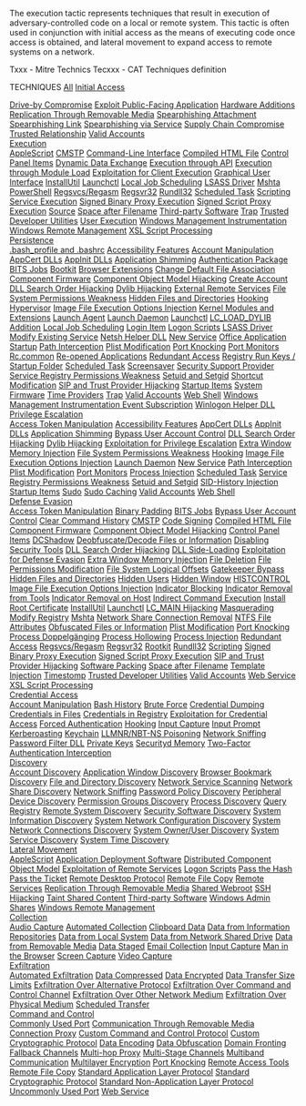 The execution tactic represents techniques that result in execution of adversary-controlled code on a local or remote system. This tactic is often used in conjunction with initial access as the means of executing code once access is obtained, and lateral movement to expand access to remote systems on a network.

Txxx - Mitre Technics
Tecxxx - CAT Techniques definition

<span class="heading" id="v-home-tab" aria-selected="false">TECHNIQUES</span>
        <!-- <a class="nav-link side active show" id="v-overview-tab" data-toggle="tab" href="#v-overview" role="tab" aria-controls="v-overview" aria-selected="false">Overview</a> -->
        <a class="nav-link side expand-title " id="v-{}-tab"  href="/techniques/enterprise" role="tab" aria-expanded="false" aria-controls="{}">All</a> <a class="nav-link side expand-title" id="v-initial access-tab" data-toggle="collapse" href="#initial access" role="tab" aria-expanded="false" aria-controls="initial access"><span id="initial_access-tooltip" title="Initial Access">Initial Access</span ><span class="glyphicon glyphicon-plus float-right expand-icon" aria-hidden="true"></span></a>
 <div class="collapse" id="initial access" aria-labelledby="v-initial access-tab">
 <div class="nav flex-column nav pl-3" id="v-tab" role="tablist" aria-orientation="vertical">
 <a class="nav-link side" id="v-Drive-by Compromise-initial access-tab" href="/techniques/T1189" aria-controls="v-Drive-by Compromise-initial access" aria-selected="false">Drive-by Compromise</a>
 <a class="nav-link side" id="v-Exploit Public-Facing Application-initial access-tab" href="/techniques/T1190" aria-controls="v-Exploit Public-Facing Application-initial access" aria-selected="false">Exploit Public-Facing Application</a>
 <a class="nav-link side" id="v-Hardware Additions-initial access-tab" href="/techniques/T1200" aria-controls="v-Hardware Additions-initial access" aria-selected="false">Hardware Additions</a>
 <a class="nav-link side" id="v-Replication Through Removable Media-initial access-tab" href="/techniques/T1091" aria-controls="v-Replication Through Removable Media-initial access" aria-selected="false">Replication Through Removable Media</a>
 <a class="nav-link side" id="v-Spearphishing Attachment-initial access-tab" href="/techniques/T1193" aria-controls="v-Spearphishing Attachment-initial access" aria-selected="false">Spearphishing Attachment</a>
 <a class="nav-link side" id="v-Spearphishing Link-initial access-tab" href="/techniques/T1192" aria-controls="v-Spearphishing Link-initial access" aria-selected="false">Spearphishing Link</a>
 <a class="nav-link side" id="v-Spearphishing via Service-initial access-tab" href="/techniques/T1194" aria-controls="v-Spearphishing via Service-initial access" aria-selected="false">Spearphishing via Service</a>
 <a class="nav-link side" id="v-Supply Chain Compromise-initial access-tab" href="/techniques/T1195" aria-controls="v-Supply Chain Compromise-initial access" aria-selected="false">Supply Chain Compromise</a>
 <a class="nav-link side" id="v-Trusted Relationship-initial access-tab" href="/techniques/T1199" aria-controls="v-Trusted Relationship-initial access" aria-selected="false">Trusted Relationship</a>
 <a class="nav-link side" id="v-Valid Accounts-initial access-tab" href="/techniques/T1078" aria-controls="v-Valid Accounts-initial access" aria-selected="false">Valid Accounts</a>
</div>
</div> <a class="nav-link side expand-title" id="v-execution-tab" data-toggle="collapse" href="#execution" role="tab" aria-expanded="false" aria-controls="execution"><span id="execution-tooltip" title="Execution">Execution</span><span class="glyphicon glyphicon-minus float-right expand-icon" aria-hidden="true"></span></a>
 <div class="collapse show" id="execution" aria-labelledby="v-execution-tab">
 <div class="nav flex-column nav pl-3" id="v-tab" role="tablist" aria-orientation="vertical">
 <a class="nav-link side active show" id="v-AppleScript-execution-tab" href="/techniques/T1155" aria-controls="v-AppleScript-execution" aria-selected="false">AppleScript</a>
 <a class="nav-link side" id="v-CMSTP-execution-tab" href="/techniques/T1191" aria-controls="v-CMSTP-execution" aria-selected="false">CMSTP</a>
 <a class="nav-link side" id="v-Command-Line Interface-execution-tab" href="/techniques/T1059" aria-controls="v-Command-Line Interface-execution" aria-selected="false">Command-Line Interface</a>
 <a class="nav-link side" id="v-Compiled HTML File-execution-tab" href="/techniques/T1223" aria-controls="v-Compiled HTML File-execution" aria-selected="false">Compiled HTML File</a>
 <a class="nav-link side" id="v-Control Panel Items-execution-tab" href="/techniques/T1196" aria-controls="v-Control Panel Items-execution" aria-selected="false">Control Panel Items</a>
 <a class="nav-link side" id="v-Dynamic Data Exchange-execution-tab" href="/techniques/T1173" aria-controls="v-Dynamic Data Exchange-execution" aria-selected="false">Dynamic Data Exchange</a>
 <a class="nav-link side" id="v-Execution through API-execution-tab" href="/techniques/T1106" aria-controls="v-Execution through API-execution" aria-selected="false">Execution through API</a>
 <a class="nav-link side" id="v-Execution through Module Load-execution-tab" href="/techniques/T1129" aria-controls="v-Execution through Module Load-execution" aria-selected="false">Execution through Module Load</a>
 <a class="nav-link side" id="v-Exploitation for Client Execution-execution-tab" href="/techniques/T1203" aria-controls="v-Exploitation for Client Execution-execution" aria-selected="false">Exploitation for Client Execution</a>
 <a class="nav-link side" id="v-Graphical User Interface-execution-tab" href="/techniques/T1061" aria-controls="v-Graphical User Interface-execution" aria-selected="false">Graphical User Interface</a>
 <a class="nav-link side" id="v-InstallUtil-execution-tab" href="/techniques/T1118" aria-controls="v-InstallUtil-execution" aria-selected="false">InstallUtil</a>
 <a class="nav-link side" id="v-Launchctl-execution-tab" href="/techniques/T1152" aria-controls="v-Launchctl-execution" aria-selected="false">Launchctl</a>
 <a class="nav-link side" id="v-Local Job Scheduling-execution-tab" href="/techniques/T1168" aria-controls="v-Local Job Scheduling-execution" aria-selected="false">Local Job Scheduling</a>
 <a class="nav-link side" id="v-LSASS Driver-execution-tab" href="/techniques/T1177" aria-controls="v-LSASS Driver-execution" aria-selected="false">LSASS Driver</a>
 <a class="nav-link side" id="v-Mshta-execution-tab" href="/techniques/T1170" aria-controls="v-Mshta-execution" aria-selected="false">Mshta</a>
 <a class="nav-link side" id="v-PowerShell-execution-tab" href="/techniques/T1086" aria-controls="v-PowerShell-execution" aria-selected="false">PowerShell</a>
 <a class="nav-link side" id="v-Regsvcs/Regasm-execution-tab" href="/techniques/T1121" aria-controls="v-Regsvcs/Regasm-execution" aria-selected="false">Regsvcs/Regasm</a>
 <a class="nav-link side" id="v-Regsvr32-execution-tab" href="/techniques/T1117" aria-controls="v-Regsvr32-execution" aria-selected="false">Regsvr32</a>
 <a class="nav-link side" id="v-Rundll32-execution-tab" href="/techniques/T1085" aria-controls="v-Rundll32-execution" aria-selected="false">Rundll32</a>
 <a class="nav-link side" id="v-Scheduled Task-execution-tab" href="/techniques/T1053" aria-controls="v-Scheduled Task-execution" aria-selected="false">Scheduled Task</a>
 <a class="nav-link side" id="v-Scripting-execution-tab" href="/techniques/T1064" aria-controls="v-Scripting-execution" aria-selected="false">Scripting</a>
 <a class="nav-link side" id="v-Service Execution-execution-tab" href="/techniques/T1035" aria-controls="v-Service Execution-execution" aria-selected="false">Service Execution</a>
 <a class="nav-link side" id="v-Signed Binary Proxy Execution-execution-tab" href="/techniques/T1218" aria-controls="v-Signed Binary Proxy Execution-execution" aria-selected="false">Signed Binary Proxy Execution</a>
 <a class="nav-link side" id="v-Signed Script Proxy Execution-execution-tab" href="/techniques/T1216" aria-controls="v-Signed Script Proxy Execution-execution" aria-selected="false">Signed Script Proxy Execution</a>
 <a class="nav-link side" id="v-Source-execution-tab" href="/techniques/T1153" aria-controls="v-Source-execution" aria-selected="false">Source</a>
 <a class="nav-link side" id="v-Space after Filename-execution-tab" href="/techniques/T1151" aria-controls="v-Space after Filename-execution" aria-selected="false">Space after Filename</a>
 <a class="nav-link side" id="v-Third-party Software-execution-tab" href="/techniques/T1072" aria-controls="v-Third-party Software-execution" aria-selected="false">Third-party Software</a>
 <a class="nav-link side" id="v-Trap-execution-tab" href="/techniques/T1154" aria-controls="v-Trap-execution" aria-selected="false">Trap</a>
 <a class="nav-link side" id="v-Trusted Developer Utilities-execution-tab" href="/techniques/T1127" aria-controls="v-Trusted Developer Utilities-execution" aria-selected="false">Trusted Developer Utilities</a>
 <a class="nav-link side" id="v-User Execution-execution-tab" href="/techniques/T1204" aria-controls="v-User Execution-execution" aria-selected="false">User Execution</a>
 <a class="nav-link side" id="v-Windows Management Instrumentation-execution-tab" href="/techniques/T1047" aria-controls="v-Windows Management Instrumentation-execution" aria-selected="false">Windows Management Instrumentation</a>
 <a class="nav-link side" id="v-Windows Remote Management-execution-tab" href="/techniques/T1028" aria-controls="v-Windows Remote Management-execution" aria-selected="false">Windows Remote Management</a>
 <a class="nav-link side" id="v-XSL Script Processing-execution-tab" href="/techniques/T1220" aria-controls="v-XSL Script Processing-execution" aria-selected="false">XSL Script Processing</a>
</div>
</div> <a class="nav-link side expand-title" id="v-persistence-tab" data-toggle="collapse" href="#persistence" role="tab" aria-expanded="false" aria-controls="persistence"><span id="persistence-tooltip" title="Persistence">Persistence</span ><span class="glyphicon glyphicon-plus float-right expand-icon" aria-hidden="true"></span></a>
 <div class="collapse" id="persistence" aria-labelledby="v-persistence-tab">
 <div class="nav flex-column nav pl-3" id="v-tab" role="tablist" aria-orientation="vertical">
 <a class="nav-link side" id="v-.bash_profile and .bashrc-persistence-tab" href="/techniques/T1156" aria-controls="v-.bash_profile and .bashrc-persistence" aria-selected="false">.bash_profile and .bashrc</a>
 <a class="nav-link side" id="v-Accessibility Features-persistence-tab" href="/techniques/T1015" aria-controls="v-Accessibility Features-persistence" aria-selected="false">Accessibility Features</a>
 <a class="nav-link side" id="v-Account Manipulation-persistence-tab" href="/techniques/T1098" aria-controls="v-Account Manipulation-persistence" aria-selected="false">Account Manipulation</a>
 <a class="nav-link side" id="v-AppCert DLLs-persistence-tab" href="/techniques/T1182" aria-controls="v-AppCert DLLs-persistence" aria-selected="false">AppCert DLLs</a>
 <a class="nav-link side" id="v-AppInit DLLs-persistence-tab" href="/techniques/T1103" aria-controls="v-AppInit DLLs-persistence" aria-selected="false">AppInit DLLs</a>
 <a class="nav-link side" id="v-Application Shimming-persistence-tab" href="/techniques/T1138" aria-controls="v-Application Shimming-persistence" aria-selected="false">Application Shimming</a>
 <a class="nav-link side" id="v-Authentication Package-persistence-tab" href="/techniques/T1131" aria-controls="v-Authentication Package-persistence" aria-selected="false">Authentication Package</a>
 <a class="nav-link side" id="v-BITS Jobs-persistence-tab" href="/techniques/T1197" aria-controls="v-BITS Jobs-persistence" aria-selected="false">BITS Jobs</a>
 <a class="nav-link side" id="v-Bootkit-persistence-tab" href="/techniques/T1067" aria-controls="v-Bootkit-persistence" aria-selected="false">Bootkit</a>
 <a class="nav-link side" id="v-Browser Extensions-persistence-tab" href="/techniques/T1176" aria-controls="v-Browser Extensions-persistence" aria-selected="false">Browser Extensions</a>
 <a class="nav-link side" id="v-Change Default File Association-persistence-tab" href="/techniques/T1042" aria-controls="v-Change Default File Association-persistence" aria-selected="false">Change Default File Association</a>
 <a class="nav-link side" id="v-Component Firmware-persistence-tab" href="/techniques/T1109" aria-controls="v-Component Firmware-persistence" aria-selected="false">Component Firmware</a>
 <a class="nav-link side" id="v-Component Object Model Hijacking-persistence-tab" href="/techniques/T1122" aria-controls="v-Component Object Model Hijacking-persistence" aria-selected="false">Component Object Model Hijacking</a>
 <a class="nav-link side" id="v-Create Account-persistence-tab" href="/techniques/T1136" aria-controls="v-Create Account-persistence" aria-selected="false">Create Account</a>
 <a class="nav-link side" id="v-DLL Search Order Hijacking-persistence-tab" href="/techniques/T1038" aria-controls="v-DLL Search Order Hijacking-persistence" aria-selected="false">DLL Search Order Hijacking</a>
 <a class="nav-link side" id="v-Dylib Hijacking-persistence-tab" href="/techniques/T1157" aria-controls="v-Dylib Hijacking-persistence" aria-selected="false">Dylib Hijacking</a>
 <a class="nav-link side" id="v-External Remote Services-persistence-tab" href="/techniques/T1133" aria-controls="v-External Remote Services-persistence" aria-selected="false">External Remote Services</a>
 <a class="nav-link side" id="v-File System Permissions Weakness-persistence-tab" href="/techniques/T1044" aria-controls="v-File System Permissions Weakness-persistence" aria-selected="false">File System Permissions Weakness</a>
 <a class="nav-link side" id="v-Hidden Files and Directories-persistence-tab" href="/techniques/T1158" aria-controls="v-Hidden Files and Directories-persistence" aria-selected="false">Hidden Files and Directories</a>
 <a class="nav-link side" id="v-Hooking-persistence-tab" href="/techniques/T1179" aria-controls="v-Hooking-persistence" aria-selected="false">Hooking</a>
 <a class="nav-link side" id="v-Hypervisor-persistence-tab" href="/techniques/T1062" aria-controls="v-Hypervisor-persistence" aria-selected="false">Hypervisor</a>
 <a class="nav-link side" id="v-Image File Execution Options Injection-persistence-tab" href="/techniques/T1183" aria-controls="v-Image File Execution Options Injection-persistence" aria-selected="false">Image File Execution Options Injection</a>
 <a class="nav-link side" id="v-Kernel Modules and Extensions-persistence-tab" href="/techniques/T1215" aria-controls="v-Kernel Modules and Extensions-persistence" aria-selected="false">Kernel Modules and Extensions</a>
 <a class="nav-link side" id="v-Launch Agent-persistence-tab" href="/techniques/T1159" aria-controls="v-Launch Agent-persistence" aria-selected="false">Launch Agent</a>
 <a class="nav-link side" id="v-Launch Daemon-persistence-tab" href="/techniques/T1160" aria-controls="v-Launch Daemon-persistence" aria-selected="false">Launch Daemon</a>
 <a class="nav-link side" id="v-Launchctl-persistence-tab" href="/techniques/T1152" aria-controls="v-Launchctl-persistence" aria-selected="false">Launchctl</a>
 <a class="nav-link side" id="v-LC_LOAD_DYLIB Addition-persistence-tab" href="/techniques/T1161" aria-controls="v-LC_LOAD_DYLIB Addition-persistence" aria-selected="false">LC_LOAD_DYLIB Addition</a>
 <a class="nav-link side" id="v-Local Job Scheduling-persistence-tab" href="/techniques/T1168" aria-controls="v-Local Job Scheduling-persistence" aria-selected="false">Local Job Scheduling</a>
 <a class="nav-link side" id="v-Login Item-persistence-tab" href="/techniques/T1162" aria-controls="v-Login Item-persistence" aria-selected="false">Login Item</a>
 <a class="nav-link side" id="v-Logon Scripts-persistence-tab" href="/techniques/T1037" aria-controls="v-Logon Scripts-persistence" aria-selected="false">Logon Scripts</a>
 <a class="nav-link side" id="v-LSASS Driver-persistence-tab" href="/techniques/T1177" aria-controls="v-LSASS Driver-persistence" aria-selected="false">LSASS Driver</a>
 <a class="nav-link side" id="v-Modify Existing Service-persistence-tab" href="/techniques/T1031" aria-controls="v-Modify Existing Service-persistence" aria-selected="false">Modify Existing Service</a>
 <a class="nav-link side" id="v-Netsh Helper DLL-persistence-tab" href="/techniques/T1128" aria-controls="v-Netsh Helper DLL-persistence" aria-selected="false">Netsh Helper DLL</a>
 <a class="nav-link side" id="v-New Service-persistence-tab" href="/techniques/T1050" aria-controls="v-New Service-persistence" aria-selected="false">New Service</a>
 <a class="nav-link side" id="v-Office Application Startup-persistence-tab" href="/techniques/T1137" aria-controls="v-Office Application Startup-persistence" aria-selected="false">Office Application Startup</a>
 <a class="nav-link side" id="v-Path Interception-persistence-tab" href="/techniques/T1034" aria-controls="v-Path Interception-persistence" aria-selected="false">Path Interception</a>
 <a class="nav-link side" id="v-Plist Modification-persistence-tab" href="/techniques/T1150" aria-controls="v-Plist Modification-persistence" aria-selected="false">Plist Modification</a>
 <a class="nav-link side" id="v-Port Knocking-persistence-tab" href="/techniques/T1205" aria-controls="v-Port Knocking-persistence" aria-selected="false">Port Knocking</a>
 <a class="nav-link side" id="v-Port Monitors-persistence-tab" href="/techniques/T1013" aria-controls="v-Port Monitors-persistence" aria-selected="false">Port Monitors</a>
 <a class="nav-link side" id="v-Rc.common-persistence-tab" href="/techniques/T1163" aria-controls="v-Rc.common-persistence" aria-selected="false">Rc.common</a>
 <a class="nav-link side" id="v-Re-opened Applications-persistence-tab" href="/techniques/T1164" aria-controls="v-Re-opened Applications-persistence" aria-selected="false">Re-opened Applications</a>
 <a class="nav-link side" id="v-Redundant Access-persistence-tab" href="/techniques/T1108" aria-controls="v-Redundant Access-persistence" aria-selected="false">Redundant Access</a>
 <a class="nav-link side" id="v-Registry Run Keys / Startup Folder-persistence-tab" href="/techniques/T1060" aria-controls="v-Registry Run Keys / Startup Folder-persistence" aria-selected="false">Registry Run Keys / Startup Folder</a>
 <a class="nav-link side" id="v-Scheduled Task-persistence-tab" href="/techniques/T1053" aria-controls="v-Scheduled Task-persistence" aria-selected="false">Scheduled Task</a>
 <a class="nav-link side" id="v-Screensaver-persistence-tab" href="/techniques/T1180" aria-controls="v-Screensaver-persistence" aria-selected="false">Screensaver</a>
 <a class="nav-link side" id="v-Security Support Provider-persistence-tab" href="/techniques/T1101" aria-controls="v-Security Support Provider-persistence" aria-selected="false">Security Support Provider</a>
 <a class="nav-link side" id="v-Service Registry Permissions Weakness-persistence-tab" href="/techniques/T1058" aria-controls="v-Service Registry Permissions Weakness-persistence" aria-selected="false">Service Registry Permissions Weakness</a>
 <a class="nav-link side" id="v-Setuid and Setgid-persistence-tab" href="/techniques/T1166" aria-controls="v-Setuid and Setgid-persistence" aria-selected="false">Setuid and Setgid</a>
 <a class="nav-link side" id="v-Shortcut Modification-persistence-tab" href="/techniques/T1023" aria-controls="v-Shortcut Modification-persistence" aria-selected="false">Shortcut Modification</a>
 <a class="nav-link side" id="v-SIP and Trust Provider Hijacking-persistence-tab" href="/techniques/T1198" aria-controls="v-SIP and Trust Provider Hijacking-persistence" aria-selected="false">SIP and Trust Provider Hijacking</a>
 <a class="nav-link side" id="v-Startup Items-persistence-tab" href="/techniques/T1165" aria-controls="v-Startup Items-persistence" aria-selected="false">Startup Items</a>
 <a class="nav-link side" id="v-System Firmware-persistence-tab" href="/techniques/T1019" aria-controls="v-System Firmware-persistence" aria-selected="false">System Firmware</a>
 <a class="nav-link side" id="v-Time Providers-persistence-tab" href="/techniques/T1209" aria-controls="v-Time Providers-persistence" aria-selected="false">Time Providers</a>
 <a class="nav-link side" id="v-Trap-persistence-tab" href="/techniques/T1154" aria-controls="v-Trap-persistence" aria-selected="false">Trap</a>
 <a class="nav-link side" id="v-Valid Accounts-persistence-tab" href="/techniques/T1078" aria-controls="v-Valid Accounts-persistence" aria-selected="false">Valid Accounts</a>
 <a class="nav-link side" id="v-Web Shell-persistence-tab" href="/techniques/T1100" aria-controls="v-Web Shell-persistence" aria-selected="false">Web Shell</a>
 <a class="nav-link side" id="v-Windows Management Instrumentation Event Subscription-persistence-tab" href="/techniques/T1084" aria-controls="v-Windows Management Instrumentation Event Subscription-persistence" aria-selected="false">Windows Management Instrumentation Event Subscription</a>
 <a class="nav-link side" id="v-Winlogon Helper DLL-persistence-tab" href="/techniques/T1004" aria-controls="v-Winlogon Helper DLL-persistence" aria-selected="false">Winlogon Helper DLL</a>
</div>
</div> <a class="nav-link side expand-title" id="v-privilege escalation-tab" data-toggle="collapse" href="#privilege escalation" role="tab" aria-expanded="false" aria-controls="privilege escalation"><span id="privilege_escalation-tooltip" title="Privilege Escalation">Privilege Escalation</span ><span class="glyphicon glyphicon-plus float-right expand-icon" aria-hidden="true"></span></a>
 <div class="collapse" id="privilege escalation" aria-labelledby="v-privilege escalation-tab">
 <div class="nav flex-column nav pl-3" id="v-tab" role="tablist" aria-orientation="vertical">
 <a class="nav-link side" id="v-Access Token Manipulation-privilege escalation-tab" href="/techniques/T1134" aria-controls="v-Access Token Manipulation-privilege escalation" aria-selected="false">Access Token Manipulation</a>
 <a class="nav-link side" id="v-Accessibility Features-privilege escalation-tab" href="/techniques/T1015" aria-controls="v-Accessibility Features-privilege escalation" aria-selected="false">Accessibility Features</a>
 <a class="nav-link side" id="v-AppCert DLLs-privilege escalation-tab" href="/techniques/T1182" aria-controls="v-AppCert DLLs-privilege escalation" aria-selected="false">AppCert DLLs</a>
 <a class="nav-link side" id="v-AppInit DLLs-privilege escalation-tab" href="/techniques/T1103" aria-controls="v-AppInit DLLs-privilege escalation" aria-selected="false">AppInit DLLs</a>
 <a class="nav-link side" id="v-Application Shimming-privilege escalation-tab" href="/techniques/T1138" aria-controls="v-Application Shimming-privilege escalation" aria-selected="false">Application Shimming</a>
 <a class="nav-link side" id="v-Bypass User Account Control-privilege escalation-tab" href="/techniques/T1088" aria-controls="v-Bypass User Account Control-privilege escalation" aria-selected="false">Bypass User Account Control</a>
 <a class="nav-link side" id="v-DLL Search Order Hijacking-privilege escalation-tab" href="/techniques/T1038" aria-controls="v-DLL Search Order Hijacking-privilege escalation" aria-selected="false">DLL Search Order Hijacking</a>
 <a class="nav-link side" id="v-Dylib Hijacking-privilege escalation-tab" href="/techniques/T1157" aria-controls="v-Dylib Hijacking-privilege escalation" aria-selected="false">Dylib Hijacking</a>
 <a class="nav-link side" id="v-Exploitation for Privilege Escalation-privilege escalation-tab" href="/techniques/T1068" aria-controls="v-Exploitation for Privilege Escalation-privilege escalation" aria-selected="false">Exploitation for Privilege Escalation</a>
 <a class="nav-link side" id="v-Extra Window Memory Injection-privilege escalation-tab" href="/techniques/T1181" aria-controls="v-Extra Window Memory Injection-privilege escalation" aria-selected="false">Extra Window Memory Injection</a>
 <a class="nav-link side" id="v-File System Permissions Weakness-privilege escalation-tab" href="/techniques/T1044" aria-controls="v-File System Permissions Weakness-privilege escalation" aria-selected="false">File System Permissions Weakness</a>
 <a class="nav-link side" id="v-Hooking-privilege escalation-tab" href="/techniques/T1179" aria-controls="v-Hooking-privilege escalation" aria-selected="false">Hooking</a>
 <a class="nav-link side" id="v-Image File Execution Options Injection-privilege escalation-tab" href="/techniques/T1183" aria-controls="v-Image File Execution Options Injection-privilege escalation" aria-selected="false">Image File Execution Options Injection</a>
 <a class="nav-link side" id="v-Launch Daemon-privilege escalation-tab" href="/techniques/T1160" aria-controls="v-Launch Daemon-privilege escalation" aria-selected="false">Launch Daemon</a>
 <a class="nav-link side" id="v-New Service-privilege escalation-tab" href="/techniques/T1050" aria-controls="v-New Service-privilege escalation" aria-selected="false">New Service</a>
 <a class="nav-link side" id="v-Path Interception-privilege escalation-tab" href="/techniques/T1034" aria-controls="v-Path Interception-privilege escalation" aria-selected="false">Path Interception</a>
 <a class="nav-link side" id="v-Plist Modification-privilege escalation-tab" href="/techniques/T1150" aria-controls="v-Plist Modification-privilege escalation" aria-selected="false">Plist Modification</a>
 <a class="nav-link side" id="v-Port Monitors-privilege escalation-tab" href="/techniques/T1013" aria-controls="v-Port Monitors-privilege escalation" aria-selected="false">Port Monitors</a>
 <a class="nav-link side" id="v-Process Injection-privilege escalation-tab" href="/techniques/T1055" aria-controls="v-Process Injection-privilege escalation" aria-selected="false">Process Injection</a>
 <a class="nav-link side" id="v-Scheduled Task-privilege escalation-tab" href="/techniques/T1053" aria-controls="v-Scheduled Task-privilege escalation" aria-selected="false">Scheduled Task</a>
 <a class="nav-link side" id="v-Service Registry Permissions Weakness-privilege escalation-tab" href="/techniques/T1058" aria-controls="v-Service Registry Permissions Weakness-privilege escalation" aria-selected="false">Service Registry Permissions Weakness</a>
 <a class="nav-link side" id="v-Setuid and Setgid-privilege escalation-tab" href="/techniques/T1166" aria-controls="v-Setuid and Setgid-privilege escalation" aria-selected="false">Setuid and Setgid</a>
 <a class="nav-link side" id="v-SID-History Injection-privilege escalation-tab" href="/techniques/T1178" aria-controls="v-SID-History Injection-privilege escalation" aria-selected="false">SID-History Injection</a>
 <a class="nav-link side" id="v-Startup Items-privilege escalation-tab" href="/techniques/T1165" aria-controls="v-Startup Items-privilege escalation" aria-selected="false">Startup Items</a>
 <a class="nav-link side" id="v-Sudo-privilege escalation-tab" href="/techniques/T1169" aria-controls="v-Sudo-privilege escalation" aria-selected="false">Sudo</a>
 <a class="nav-link side" id="v-Sudo Caching-privilege escalation-tab" href="/techniques/T1206" aria-controls="v-Sudo Caching-privilege escalation" aria-selected="false">Sudo Caching</a>
 <a class="nav-link side" id="v-Valid Accounts-privilege escalation-tab" href="/techniques/T1078" aria-controls="v-Valid Accounts-privilege escalation" aria-selected="false">Valid Accounts</a>
 <a class="nav-link side" id="v-Web Shell-privilege escalation-tab" href="/techniques/T1100" aria-controls="v-Web Shell-privilege escalation" aria-selected="false">Web Shell</a>
</div>
</div> <a class="nav-link side expand-title" id="v-defense evasion-tab" data-toggle="collapse" href="#defense evasion" role="tab" aria-expanded="false" aria-controls="defense evasion"><span id="defense_evasion-tooltip" title="Defense Evasion">Defense Evasion</span ><span class="glyphicon glyphicon-plus float-right expand-icon" aria-hidden="true"></span></a>
 <div class="collapse" id="defense evasion" aria-labelledby="v-defense evasion-tab">
 <div class="nav flex-column nav pl-3" id="v-tab" role="tablist" aria-orientation="vertical">
 <a class="nav-link side" id="v-Access Token Manipulation-defense evasion-tab" href="/techniques/T1134" aria-controls="v-Access Token Manipulation-defense evasion" aria-selected="false">Access Token Manipulation</a>
 <a class="nav-link side" id="v-Binary Padding-defense evasion-tab" href="/techniques/T1009" aria-controls="v-Binary Padding-defense evasion" aria-selected="false">Binary Padding</a>
 <a class="nav-link side" id="v-BITS Jobs-defense evasion-tab" href="/techniques/T1197" aria-controls="v-BITS Jobs-defense evasion" aria-selected="false">BITS Jobs</a>
 <a class="nav-link side" id="v-Bypass User Account Control-defense evasion-tab" href="/techniques/T1088" aria-controls="v-Bypass User Account Control-defense evasion" aria-selected="false">Bypass User Account Control</a>
 <a class="nav-link side" id="v-Clear Command History-defense evasion-tab" href="/techniques/T1146" aria-controls="v-Clear Command History-defense evasion" aria-selected="false">Clear Command History</a>
 <a class="nav-link side" id="v-CMSTP-defense evasion-tab" href="/techniques/T1191" aria-controls="v-CMSTP-defense evasion" aria-selected="false">CMSTP</a>
 <a class="nav-link side" id="v-Code Signing-defense evasion-tab" href="/techniques/T1116" aria-controls="v-Code Signing-defense evasion" aria-selected="false">Code Signing</a>
 <a class="nav-link side" id="v-Compiled HTML File-defense evasion-tab" href="/techniques/T1223" aria-controls="v-Compiled HTML File-defense evasion" aria-selected="false">Compiled HTML File</a>
 <a class="nav-link side" id="v-Component Firmware-defense evasion-tab" href="/techniques/T1109" aria-controls="v-Component Firmware-defense evasion" aria-selected="false">Component Firmware</a>
 <a class="nav-link side" id="v-Component Object Model Hijacking-defense evasion-tab" href="/techniques/T1122" aria-controls="v-Component Object Model Hijacking-defense evasion" aria-selected="false">Component Object Model Hijacking</a>
 <a class="nav-link side" id="v-Control Panel Items-defense evasion-tab" href="/techniques/T1196" aria-controls="v-Control Panel Items-defense evasion" aria-selected="false">Control Panel Items</a>
 <a class="nav-link side" id="v-DCShadow-defense evasion-tab" href="/techniques/T1207" aria-controls="v-DCShadow-defense evasion" aria-selected="false">DCShadow</a>
 <a class="nav-link side" id="v-Deobfuscate/Decode Files or Information-defense evasion-tab" href="/techniques/T1140" aria-controls="v-Deobfuscate/Decode Files or Information-defense evasion" aria-selected="false">Deobfuscate/Decode Files or Information</a>
 <a class="nav-link side" id="v-Disabling Security Tools-defense evasion-tab" href="/techniques/T1089" aria-controls="v-Disabling Security Tools-defense evasion" aria-selected="false">Disabling Security Tools</a>
 <a class="nav-link side" id="v-DLL Search Order Hijacking-defense evasion-tab" href="/techniques/T1038" aria-controls="v-DLL Search Order Hijacking-defense evasion" aria-selected="false">DLL Search Order Hijacking</a>
 <a class="nav-link side" id="v-DLL Side-Loading-defense evasion-tab" href="/techniques/T1073" aria-controls="v-DLL Side-Loading-defense evasion" aria-selected="false">DLL Side-Loading</a>
 <a class="nav-link side" id="v-Exploitation for Defense Evasion-defense evasion-tab" href="/techniques/T1211" aria-controls="v-Exploitation for Defense Evasion-defense evasion" aria-selected="false">Exploitation for Defense Evasion</a>
 <a class="nav-link side" id="v-Extra Window Memory Injection-defense evasion-tab" href="/techniques/T1181" aria-controls="v-Extra Window Memory Injection-defense evasion" aria-selected="false">Extra Window Memory Injection</a>
 <a class="nav-link side" id="v-File Deletion-defense evasion-tab" href="/techniques/T1107" aria-controls="v-File Deletion-defense evasion" aria-selected="false">File Deletion</a>
 <a class="nav-link side" id="v-File Permissions Modification-defense evasion-tab" href="/techniques/T1222" aria-controls="v-File Permissions Modification-defense evasion" aria-selected="false">File Permissions Modification</a>
 <a class="nav-link side" id="v-File System Logical Offsets-defense evasion-tab" href="/techniques/T1006" aria-controls="v-File System Logical Offsets-defense evasion" aria-selected="false">File System Logical Offsets</a>
 <a class="nav-link side" id="v-Gatekeeper Bypass-defense evasion-tab" href="/techniques/T1144" aria-controls="v-Gatekeeper Bypass-defense evasion" aria-selected="false">Gatekeeper Bypass</a>
 <a class="nav-link side" id="v-Hidden Files and Directories-defense evasion-tab" href="/techniques/T1158" aria-controls="v-Hidden Files and Directories-defense evasion" aria-selected="false">Hidden Files and Directories</a>
 <a class="nav-link side" id="v-Hidden Users-defense evasion-tab" href="/techniques/T1147" aria-controls="v-Hidden Users-defense evasion" aria-selected="false">Hidden Users</a>
 <a class="nav-link side" id="v-Hidden Window-defense evasion-tab" href="/techniques/T1143" aria-controls="v-Hidden Window-defense evasion" aria-selected="false">Hidden Window</a>
 <a class="nav-link side" id="v-HISTCONTROL-defense evasion-tab" href="/techniques/T1148" aria-controls="v-HISTCONTROL-defense evasion" aria-selected="false">HISTCONTROL</a>
 <a class="nav-link side" id="v-Image File Execution Options Injection-defense evasion-tab" href="/techniques/T1183" aria-controls="v-Image File Execution Options Injection-defense evasion" aria-selected="false">Image File Execution Options Injection</a>
 <a class="nav-link side" id="v-Indicator Blocking-defense evasion-tab" href="/techniques/T1054" aria-controls="v-Indicator Blocking-defense evasion" aria-selected="false">Indicator Blocking</a>
 <a class="nav-link side" id="v-Indicator Removal from Tools-defense evasion-tab" href="/techniques/T1066" aria-controls="v-Indicator Removal from Tools-defense evasion" aria-selected="false">Indicator Removal from Tools</a>
 <a class="nav-link side" id="v-Indicator Removal on Host-defense evasion-tab" href="/techniques/T1070" aria-controls="v-Indicator Removal on Host-defense evasion" aria-selected="false">Indicator Removal on Host</a>
 <a class="nav-link side" id="v-Indirect Command Execution-defense evasion-tab" href="/techniques/T1202" aria-controls="v-Indirect Command Execution-defense evasion" aria-selected="false">Indirect Command Execution</a>
 <a class="nav-link side" id="v-Install Root Certificate-defense evasion-tab" href="/techniques/T1130" aria-controls="v-Install Root Certificate-defense evasion" aria-selected="false">Install Root Certificate</a>
 <a class="nav-link side" id="v-InstallUtil-defense evasion-tab" href="/techniques/T1118" aria-controls="v-InstallUtil-defense evasion" aria-selected="false">InstallUtil</a>
 <a class="nav-link side" id="v-Launchctl-defense evasion-tab" href="/techniques/T1152" aria-controls="v-Launchctl-defense evasion" aria-selected="false">Launchctl</a>
 <a class="nav-link side" id="v-LC_MAIN Hijacking-defense evasion-tab" href="/techniques/T1149" aria-controls="v-LC_MAIN Hijacking-defense evasion" aria-selected="false">LC_MAIN Hijacking</a>
 <a class="nav-link side" id="v-Masquerading-defense evasion-tab" href="/techniques/T1036" aria-controls="v-Masquerading-defense evasion" aria-selected="false">Masquerading</a>
 <a class="nav-link side" id="v-Modify Registry-defense evasion-tab" href="/techniques/T1112" aria-controls="v-Modify Registry-defense evasion" aria-selected="false">Modify Registry</a>
 <a class="nav-link side" id="v-Mshta-defense evasion-tab" href="/techniques/T1170" aria-controls="v-Mshta-defense evasion" aria-selected="false">Mshta</a>
 <a class="nav-link side" id="v-Network Share Connection Removal-defense evasion-tab" href="/techniques/T1126" aria-controls="v-Network Share Connection Removal-defense evasion" aria-selected="false">Network Share Connection Removal</a>
 <a class="nav-link side" id="v-NTFS File Attributes-defense evasion-tab" href="/techniques/T1096" aria-controls="v-NTFS File Attributes-defense evasion" aria-selected="false">NTFS File Attributes</a>
 <a class="nav-link side" id="v-Obfuscated Files or Information-defense evasion-tab" href="/techniques/T1027" aria-controls="v-Obfuscated Files or Information-defense evasion" aria-selected="false">Obfuscated Files or Information</a>
 <a class="nav-link side" id="v-Plist Modification-defense evasion-tab" href="/techniques/T1150" aria-controls="v-Plist Modification-defense evasion" aria-selected="false">Plist Modification</a>
 <a class="nav-link side" id="v-Port Knocking-defense evasion-tab" href="/techniques/T1205" aria-controls="v-Port Knocking-defense evasion" aria-selected="false">Port Knocking</a>
 <a class="nav-link side" id="v-Process Doppelgänging-defense evasion-tab" href="/techniques/T1186" aria-controls="v-Process Doppelgänging-defense evasion" aria-selected="false">Process Doppelgänging</a>
 <a class="nav-link side" id="v-Process Hollowing-defense evasion-tab" href="/techniques/T1093" aria-controls="v-Process Hollowing-defense evasion" aria-selected="false">Process Hollowing</a>
 <a class="nav-link side" id="v-Process Injection-defense evasion-tab" href="/techniques/T1055" aria-controls="v-Process Injection-defense evasion" aria-selected="false">Process Injection</a>
 <a class="nav-link side" id="v-Redundant Access-defense evasion-tab" href="/techniques/T1108" aria-controls="v-Redundant Access-defense evasion" aria-selected="false">Redundant Access</a>
 <a class="nav-link side" id="v-Regsvcs/Regasm-defense evasion-tab" href="/techniques/T1121" aria-controls="v-Regsvcs/Regasm-defense evasion" aria-selected="false">Regsvcs/Regasm</a>
 <a class="nav-link side" id="v-Regsvr32-defense evasion-tab" href="/techniques/T1117" aria-controls="v-Regsvr32-defense evasion" aria-selected="false">Regsvr32</a>
 <a class="nav-link side" id="v-Rootkit-defense evasion-tab" href="/techniques/T1014" aria-controls="v-Rootkit-defense evasion" aria-selected="false">Rootkit</a>
 <a class="nav-link side" id="v-Rundll32-defense evasion-tab" href="/techniques/T1085" aria-controls="v-Rundll32-defense evasion" aria-selected="false">Rundll32</a>
 <a class="nav-link side" id="v-Scripting-defense evasion-tab" href="/techniques/T1064" aria-controls="v-Scripting-defense evasion" aria-selected="false">Scripting</a>
 <a class="nav-link side" id="v-Signed Binary Proxy Execution-defense evasion-tab" href="/techniques/T1218" aria-controls="v-Signed Binary Proxy Execution-defense evasion" aria-selected="false">Signed Binary Proxy Execution</a>
 <a class="nav-link side" id="v-Signed Script Proxy Execution-defense evasion-tab" href="/techniques/T1216" aria-controls="v-Signed Script Proxy Execution-defense evasion" aria-selected="false">Signed Script Proxy Execution</a>
 <a class="nav-link side" id="v-SIP and Trust Provider Hijacking-defense evasion-tab" href="/techniques/T1198" aria-controls="v-SIP and Trust Provider Hijacking-defense evasion" aria-selected="false">SIP and Trust Provider Hijacking</a>
 <a class="nav-link side" id="v-Software Packing-defense evasion-tab" href="/techniques/T1045" aria-controls="v-Software Packing-defense evasion" aria-selected="false">Software Packing</a>
 <a class="nav-link side" id="v-Space after Filename-defense evasion-tab" href="/techniques/T1151" aria-controls="v-Space after Filename-defense evasion" aria-selected="false">Space after Filename</a>
 <a class="nav-link side" id="v-Template Injection-defense evasion-tab" href="/techniques/T1221" aria-controls="v-Template Injection-defense evasion" aria-selected="false">Template Injection</a>
 <a class="nav-link side" id="v-Timestomp-defense evasion-tab" href="/techniques/T1099" aria-controls="v-Timestomp-defense evasion" aria-selected="false">Timestomp</a>
 <a class="nav-link side" id="v-Trusted Developer Utilities-defense evasion-tab" href="/techniques/T1127" aria-controls="v-Trusted Developer Utilities-defense evasion" aria-selected="false">Trusted Developer Utilities</a>
 <a class="nav-link side" id="v-Valid Accounts-defense evasion-tab" href="/techniques/T1078" aria-controls="v-Valid Accounts-defense evasion" aria-selected="false">Valid Accounts</a>
 <a class="nav-link side" id="v-Web Service-defense evasion-tab" href="/techniques/T1102" aria-controls="v-Web Service-defense evasion" aria-selected="false">Web Service</a>
 <a class="nav-link side" id="v-XSL Script Processing-defense evasion-tab" href="/techniques/T1220" aria-controls="v-XSL Script Processing-defense evasion" aria-selected="false">XSL Script Processing</a>
</div>
</div> <a class="nav-link side expand-title" id="v-credential access-tab" data-toggle="collapse" href="#credential access" role="tab" aria-expanded="false" aria-controls="credential access"><span id="credential_access-tooltip" title="Credential Access">Credential Access</span ><span class="glyphicon glyphicon-plus float-right expand-icon" aria-hidden="true"></span></a>
 <div class="collapse" id="credential access" aria-labelledby="v-credential access-tab">
 <div class="nav flex-column nav pl-3" id="v-tab" role="tablist" aria-orientation="vertical">
 <a class="nav-link side" id="v-Account Manipulation-credential access-tab" href="/techniques/T1098" aria-controls="v-Account Manipulation-credential access" aria-selected="false">Account Manipulation</a>
 <a class="nav-link side" id="v-Bash History-credential access-tab" href="/techniques/T1139" aria-controls="v-Bash History-credential access" aria-selected="false">Bash History</a>
 <a class="nav-link side" id="v-Brute Force-credential access-tab" href="/techniques/T1110" aria-controls="v-Brute Force-credential access" aria-selected="false">Brute Force</a>
 <a class="nav-link side" id="v-Credential Dumping-credential access-tab" href="/techniques/T1003" aria-controls="v-Credential Dumping-credential access" aria-selected="false">Credential Dumping</a>
 <a class="nav-link side" id="v-Credentials in Files-credential access-tab" href="/techniques/T1081" aria-controls="v-Credentials in Files-credential access" aria-selected="false">Credentials in Files</a>
 <a class="nav-link side" id="v-Credentials in Registry-credential access-tab" href="/techniques/T1214" aria-controls="v-Credentials in Registry-credential access" aria-selected="false">Credentials in Registry</a>
 <a class="nav-link side" id="v-Exploitation for Credential Access-credential access-tab" href="/techniques/T1212" aria-controls="v-Exploitation for Credential Access-credential access" aria-selected="false">Exploitation for Credential Access</a>
 <a class="nav-link side" id="v-Forced Authentication-credential access-tab" href="/techniques/T1187" aria-controls="v-Forced Authentication-credential access" aria-selected="false">Forced Authentication</a>
 <a class="nav-link side" id="v-Hooking-credential access-tab" href="/techniques/T1179" aria-controls="v-Hooking-credential access" aria-selected="false">Hooking</a>
 <a class="nav-link side" id="v-Input Capture-credential access-tab" href="/techniques/T1056" aria-controls="v-Input Capture-credential access" aria-selected="false">Input Capture</a>
 <a class="nav-link side" id="v-Input Prompt-credential access-tab" href="/techniques/T1141" aria-controls="v-Input Prompt-credential access" aria-selected="false">Input Prompt</a>
 <a class="nav-link side" id="v-Kerberoasting-credential access-tab" href="/techniques/T1208" aria-controls="v-Kerberoasting-credential access" aria-selected="false">Kerberoasting</a>
 <a class="nav-link side" id="v-Keychain-credential access-tab" href="/techniques/T1142" aria-controls="v-Keychain-credential access" aria-selected="false">Keychain</a>
 <a class="nav-link side" id="v-LLMNR/NBT-NS Poisoning-credential access-tab" href="/techniques/T1171" aria-controls="v-LLMNR/NBT-NS Poisoning-credential access" aria-selected="false">LLMNR/NBT-NS Poisoning</a>
 <a class="nav-link side" id="v-Network Sniffing-credential access-tab" href="/techniques/T1040" aria-controls="v-Network Sniffing-credential access" aria-selected="false">Network Sniffing</a>
 <a class="nav-link side" id="v-Password Filter DLL-credential access-tab" href="/techniques/T1174" aria-controls="v-Password Filter DLL-credential access" aria-selected="false">Password Filter DLL</a>
 <a class="nav-link side" id="v-Private Keys-credential access-tab" href="/techniques/T1145" aria-controls="v-Private Keys-credential access" aria-selected="false">Private Keys</a>
 <a class="nav-link side" id="v-Securityd Memory-credential access-tab" href="/techniques/T1167" aria-controls="v-Securityd Memory-credential access" aria-selected="false">Securityd Memory</a>
 <a class="nav-link side" id="v-Two-Factor Authentication Interception-credential access-tab" href="/techniques/T1111" aria-controls="v-Two-Factor Authentication Interception-credential access" aria-selected="false">Two-Factor Authentication Interception</a>
</div>
</div> <a class="nav-link side expand-title" id="v-discovery-tab" data-toggle="collapse" href="#discovery" role="tab" aria-expanded="false" aria-controls="discovery"><span id="discovery-tooltip" title="Discovery">Discovery</span ><span class="glyphicon glyphicon-plus float-right expand-icon" aria-hidden="true"></span></a>
 <div class="collapse" id="discovery" aria-labelledby="v-discovery-tab">
 <div class="nav flex-column nav pl-3" id="v-tab" role="tablist" aria-orientation="vertical">
 <a class="nav-link side" id="v-Account Discovery-discovery-tab" href="/techniques/T1087" aria-controls="v-Account Discovery-discovery" aria-selected="false">Account Discovery</a>
 <a class="nav-link side" id="v-Application Window Discovery-discovery-tab" href="/techniques/T1010" aria-controls="v-Application Window Discovery-discovery" aria-selected="false">Application Window Discovery</a>
 <a class="nav-link side" id="v-Browser Bookmark Discovery-discovery-tab" href="/techniques/T1217" aria-controls="v-Browser Bookmark Discovery-discovery" aria-selected="false">Browser Bookmark Discovery</a>
 <a class="nav-link side" id="v-File and Directory Discovery-discovery-tab" href="/techniques/T1083" aria-controls="v-File and Directory Discovery-discovery" aria-selected="false">File and Directory Discovery</a>
 <a class="nav-link side" id="v-Network Service Scanning-discovery-tab" href="/techniques/T1046" aria-controls="v-Network Service Scanning-discovery" aria-selected="false">Network Service Scanning</a>
 <a class="nav-link side" id="v-Network Share Discovery-discovery-tab" href="/techniques/T1135" aria-controls="v-Network Share Discovery-discovery" aria-selected="false">Network Share Discovery</a>
 <a class="nav-link side" id="v-Network Sniffing-discovery-tab" href="/techniques/T1040" aria-controls="v-Network Sniffing-discovery" aria-selected="false">Network Sniffing</a>
 <a class="nav-link side" id="v-Password Policy Discovery-discovery-tab" href="/techniques/T1201" aria-controls="v-Password Policy Discovery-discovery" aria-selected="false">Password Policy Discovery</a>
 <a class="nav-link side" id="v-Peripheral Device Discovery-discovery-tab" href="/techniques/T1120" aria-controls="v-Peripheral Device Discovery-discovery" aria-selected="false">Peripheral Device Discovery</a>
 <a class="nav-link side" id="v-Permission Groups Discovery-discovery-tab" href="/techniques/T1069" aria-controls="v-Permission Groups Discovery-discovery" aria-selected="false">Permission Groups Discovery</a>
 <a class="nav-link side" id="v-Process Discovery-discovery-tab" href="/techniques/T1057" aria-controls="v-Process Discovery-discovery" aria-selected="false">Process Discovery</a>
 <a class="nav-link side" id="v-Query Registry-discovery-tab" href="/techniques/T1012" aria-controls="v-Query Registry-discovery" aria-selected="false">Query Registry</a>
 <a class="nav-link side" id="v-Remote System Discovery-discovery-tab" href="/techniques/T1018" aria-controls="v-Remote System Discovery-discovery" aria-selected="false">Remote System Discovery</a>
 <a class="nav-link side" id="v-Security Software Discovery-discovery-tab" href="/techniques/T1063" aria-controls="v-Security Software Discovery-discovery" aria-selected="false">Security Software Discovery</a>
 <a class="nav-link side" id="v-System Information Discovery-discovery-tab" href="/techniques/T1082" aria-controls="v-System Information Discovery-discovery" aria-selected="false">System Information Discovery</a>
 <a class="nav-link side" id="v-System Network Configuration Discovery-discovery-tab" href="/techniques/T1016" aria-controls="v-System Network Configuration Discovery-discovery" aria-selected="false">System Network Configuration Discovery</a>
 <a class="nav-link side" id="v-System Network Connections Discovery-discovery-tab" href="/techniques/T1049" aria-controls="v-System Network Connections Discovery-discovery" aria-selected="false">System Network Connections Discovery</a>
 <a class="nav-link side" id="v-System Owner/User Discovery-discovery-tab" href="/techniques/T1033" aria-controls="v-System Owner/User Discovery-discovery" aria-selected="false">System Owner/User Discovery</a>
 <a class="nav-link side" id="v-System Service Discovery-discovery-tab" href="/techniques/T1007" aria-controls="v-System Service Discovery-discovery" aria-selected="false">System Service Discovery</a>
 <a class="nav-link side" id="v-System Time Discovery-discovery-tab" href="/techniques/T1124" aria-controls="v-System Time Discovery-discovery" aria-selected="false">System Time Discovery</a>
</div>
</div> <a class="nav-link side expand-title" id="v-lateral movement-tab" data-toggle="collapse" href="#lateral movement" role="tab" aria-expanded="false" aria-controls="lateral movement"><span id="lateral_movement-tooltip" title="Lateral Movement">Lateral Movement</span ><span class="glyphicon glyphicon-plus float-right expand-icon" aria-hidden="true"></span></a>
 <div class="collapse" id="lateral movement" aria-labelledby="v-lateral movement-tab">
 <div class="nav flex-column nav pl-3" id="v-tab" role="tablist" aria-orientation="vertical">
 <a class="nav-link side" id="v-AppleScript-lateral movement-tab" href="/techniques/T1155" aria-controls="v-AppleScript-lateral movement" aria-selected="false">AppleScript</a>
 <a class="nav-link side" id="v-Application Deployment Software-lateral movement-tab" href="/techniques/T1017" aria-controls="v-Application Deployment Software-lateral movement" aria-selected="false">Application Deployment Software</a>
 <a class="nav-link side" id="v-Distributed Component Object Model-lateral movement-tab" href="/techniques/T1175" aria-controls="v-Distributed Component Object Model-lateral movement" aria-selected="false">Distributed Component Object Model</a>
 <a class="nav-link side" id="v-Exploitation of Remote Services-lateral movement-tab" href="/techniques/T1210" aria-controls="v-Exploitation of Remote Services-lateral movement" aria-selected="false">Exploitation of Remote Services</a>
 <a class="nav-link side" id="v-Logon Scripts-lateral movement-tab" href="/techniques/T1037" aria-controls="v-Logon Scripts-lateral movement" aria-selected="false">Logon Scripts</a>
 <a class="nav-link side" id="v-Pass the Hash-lateral movement-tab" href="/techniques/T1075" aria-controls="v-Pass the Hash-lateral movement" aria-selected="false">Pass the Hash</a>
 <a class="nav-link side" id="v-Pass the Ticket-lateral movement-tab" href="/techniques/T1097" aria-controls="v-Pass the Ticket-lateral movement" aria-selected="false">Pass the Ticket</a>
 <a class="nav-link side" id="v-Remote Desktop Protocol-lateral movement-tab" href="/techniques/T1076" aria-controls="v-Remote Desktop Protocol-lateral movement" aria-selected="false">Remote Desktop Protocol</a>
 <a class="nav-link side" id="v-Remote File Copy-lateral movement-tab" href="/techniques/T1105" aria-controls="v-Remote File Copy-lateral movement" aria-selected="false">Remote File Copy</a>
 <a class="nav-link side" id="v-Remote Services-lateral movement-tab" href="/techniques/T1021" aria-controls="v-Remote Services-lateral movement" aria-selected="false">Remote Services</a>
 <a class="nav-link side" id="v-Replication Through Removable Media-lateral movement-tab" href="/techniques/T1091" aria-controls="v-Replication Through Removable Media-lateral movement" aria-selected="false">Replication Through Removable Media</a>
 <a class="nav-link side" id="v-Shared Webroot-lateral movement-tab" href="/techniques/T1051" aria-controls="v-Shared Webroot-lateral movement" aria-selected="false">Shared Webroot</a>
 <a class="nav-link side" id="v-SSH Hijacking-lateral movement-tab" href="/techniques/T1184" aria-controls="v-SSH Hijacking-lateral movement" aria-selected="false">SSH Hijacking</a>
 <a class="nav-link side" id="v-Taint Shared Content-lateral movement-tab" href="/techniques/T1080" aria-controls="v-Taint Shared Content-lateral movement" aria-selected="false">Taint Shared Content</a>
 <a class="nav-link side" id="v-Third-party Software-lateral movement-tab" href="/techniques/T1072" aria-controls="v-Third-party Software-lateral movement" aria-selected="false">Third-party Software</a>
 <a class="nav-link side" id="v-Windows Admin Shares-lateral movement-tab" href="/techniques/T1077" aria-controls="v-Windows Admin Shares-lateral movement" aria-selected="false">Windows Admin Shares</a>
 <a class="nav-link side" id="v-Windows Remote Management-lateral movement-tab" href="/techniques/T1028" aria-controls="v-Windows Remote Management-lateral movement" aria-selected="false">Windows Remote Management</a>
</div>
</div> <a class="nav-link side expand-title" id="v-collection-tab" data-toggle="collapse" href="#collection" role="tab" aria-expanded="false" aria-controls="collection"><span id="collection-tooltip" title="Collection">Collection</span ><span class="glyphicon glyphicon-plus float-right expand-icon" aria-hidden="true"></span></a>
 <div class="collapse" id="collection" aria-labelledby="v-collection-tab">
 <div class="nav flex-column nav pl-3" id="v-tab" role="tablist" aria-orientation="vertical">
 <a class="nav-link side" id="v-Audio Capture-collection-tab" href="/techniques/T1123" aria-controls="v-Audio Capture-collection" aria-selected="false">Audio Capture</a>
 <a class="nav-link side" id="v-Automated Collection-collection-tab" href="/techniques/T1119" aria-controls="v-Automated Collection-collection" aria-selected="false">Automated Collection</a>
 <a class="nav-link side" id="v-Clipboard Data-collection-tab" href="/techniques/T1115" aria-controls="v-Clipboard Data-collection" aria-selected="false">Clipboard Data</a>
 <a class="nav-link side" id="v-Data from Information Repositories-collection-tab" href="/techniques/T1213" aria-controls="v-Data from Information Repositories-collection" aria-selected="false">Data from Information Repositories</a>
 <a class="nav-link side" id="v-Data from Local System-collection-tab" href="/techniques/T1005" aria-controls="v-Data from Local System-collection" aria-selected="false">Data from Local System</a>
 <a class="nav-link side" id="v-Data from Network Shared Drive-collection-tab" href="/techniques/T1039" aria-controls="v-Data from Network Shared Drive-collection" aria-selected="false">Data from Network Shared Drive</a>
 <a class="nav-link side" id="v-Data from Removable Media-collection-tab" href="/techniques/T1025" aria-controls="v-Data from Removable Media-collection" aria-selected="false">Data from Removable Media</a>
 <a class="nav-link side" id="v-Data Staged-collection-tab" href="/techniques/T1074" aria-controls="v-Data Staged-collection" aria-selected="false">Data Staged</a>
 <a class="nav-link side" id="v-Email Collection-collection-tab" href="/techniques/T1114" aria-controls="v-Email Collection-collection" aria-selected="false">Email Collection</a>
 <a class="nav-link side" id="v-Input Capture-collection-tab" href="/techniques/T1056" aria-controls="v-Input Capture-collection" aria-selected="false">Input Capture</a>
 <a class="nav-link side" id="v-Man in the Browser-collection-tab" href="/techniques/T1185" aria-controls="v-Man in the Browser-collection" aria-selected="false">Man in the Browser</a>
 <a class="nav-link side" id="v-Screen Capture-collection-tab" href="/techniques/T1113" aria-controls="v-Screen Capture-collection" aria-selected="false">Screen Capture</a>
 <a class="nav-link side" id="v-Video Capture-collection-tab" href="/techniques/T1125" aria-controls="v-Video Capture-collection" aria-selected="false">Video Capture</a>
</div>
</div> <a class="nav-link side expand-title" id="v-exfiltration-tab" data-toggle="collapse" href="#exfiltration" role="tab" aria-expanded="false" aria-controls="exfiltration"><span id="exfiltration-tooltip" title="Exfiltration">Exfiltration</span ><span class="glyphicon glyphicon-plus float-right expand-icon" aria-hidden="true"></span></a>
 <div class="collapse" id="exfiltration" aria-labelledby="v-exfiltration-tab">
 <div class="nav flex-column nav pl-3" id="v-tab" role="tablist" aria-orientation="vertical">
 <a class="nav-link side" id="v-Automated Exfiltration-exfiltration-tab" href="/techniques/T1020" aria-controls="v-Automated Exfiltration-exfiltration" aria-selected="false">Automated Exfiltration</a>
 <a class="nav-link side" id="v-Data Compressed-exfiltration-tab" href="/techniques/T1002" aria-controls="v-Data Compressed-exfiltration" aria-selected="false">Data Compressed</a>
 <a class="nav-link side" id="v-Data Encrypted-exfiltration-tab" href="/techniques/T1022" aria-controls="v-Data Encrypted-exfiltration" aria-selected="false">Data Encrypted</a>
 <a class="nav-link side" id="v-Data Transfer Size Limits-exfiltration-tab" href="/techniques/T1030" aria-controls="v-Data Transfer Size Limits-exfiltration" aria-selected="false">Data Transfer Size Limits</a>
 <a class="nav-link side" id="v-Exfiltration Over Alternative Protocol-exfiltration-tab" href="/techniques/T1048" aria-controls="v-Exfiltration Over Alternative Protocol-exfiltration" aria-selected="false">Exfiltration Over Alternative Protocol</a>
 <a class="nav-link side" id="v-Exfiltration Over Command and Control Channel-exfiltration-tab" href="/techniques/T1041" aria-controls="v-Exfiltration Over Command and Control Channel-exfiltration" aria-selected="false">Exfiltration Over Command and Control Channel</a>
 <a class="nav-link side" id="v-Exfiltration Over Other Network Medium-exfiltration-tab" href="/techniques/T1011" aria-controls="v-Exfiltration Over Other Network Medium-exfiltration" aria-selected="false">Exfiltration Over Other Network Medium</a>
 <a class="nav-link side" id="v-Exfiltration Over Physical Medium-exfiltration-tab" href="/techniques/T1052" aria-controls="v-Exfiltration Over Physical Medium-exfiltration" aria-selected="false">Exfiltration Over Physical Medium</a>
 <a class="nav-link side" id="v-Scheduled Transfer-exfiltration-tab" href="/techniques/T1029" aria-controls="v-Scheduled Transfer-exfiltration" aria-selected="false">Scheduled Transfer</a>
</div>
</div> <a class="nav-link side expand-title" id="v-command and control-tab" data-toggle="collapse" href="#command and control" role="tab" aria-expanded="false" aria-controls="command and control"><span id="command_and_control-tooltip" title="Command and Control">Command and Control</span ><span class="glyphicon glyphicon-plus float-right expand-icon" aria-hidden="true"></span></a>
 <div class="collapse" id="command and control" aria-labelledby="v-command and control-tab">
 <div class="nav flex-column nav pl-3" id="v-tab" role="tablist" aria-orientation="vertical">
 <a class="nav-link side" id="v-Commonly Used Port-command and control-tab" href="/techniques/T1043" aria-controls="v-Commonly Used Port-command and control" aria-selected="false">Commonly Used Port</a>
 <a class="nav-link side" id="v-Communication Through Removable Media-command and control-tab" href="/techniques/T1092" aria-controls="v-Communication Through Removable Media-command and control" aria-selected="false">Communication Through Removable Media</a>
 <a class="nav-link side" id="v-Connection Proxy-command and control-tab" href="/techniques/T1090" aria-controls="v-Connection Proxy-command and control" aria-selected="false">Connection Proxy</a>
 <a class="nav-link side" id="v-Custom Command and Control Protocol-command and control-tab" href="/techniques/T1094" aria-controls="v-Custom Command and Control Protocol-command and control" aria-selected="false">Custom Command and Control Protocol</a>
 <a class="nav-link side" id="v-Custom Cryptographic Protocol-command and control-tab" href="/techniques/T1024" aria-controls="v-Custom Cryptographic Protocol-command and control" aria-selected="false">Custom Cryptographic Protocol</a>
 <a class="nav-link side" id="v-Data Encoding-command and control-tab" href="/techniques/T1132" aria-controls="v-Data Encoding-command and control" aria-selected="false">Data Encoding</a>
 <a class="nav-link side" id="v-Data Obfuscation-command and control-tab" href="/techniques/T1001" aria-controls="v-Data Obfuscation-command and control" aria-selected="false">Data Obfuscation</a>
 <a class="nav-link side" id="v-Domain Fronting-command and control-tab" href="/techniques/T1172" aria-controls="v-Domain Fronting-command and control" aria-selected="false">Domain Fronting</a>
 <a class="nav-link side" id="v-Fallback Channels-command and control-tab" href="/techniques/T1008" aria-controls="v-Fallback Channels-command and control" aria-selected="false">Fallback Channels</a>
 <a class="nav-link side" id="v-Multi-hop Proxy-command and control-tab" href="/techniques/T1188" aria-controls="v-Multi-hop Proxy-command and control" aria-selected="false">Multi-hop Proxy</a>
 <a class="nav-link side" id="v-Multi-Stage Channels-command and control-tab" href="/techniques/T1104" aria-controls="v-Multi-Stage Channels-command and control" aria-selected="false">Multi-Stage Channels</a>
 <a class="nav-link side" id="v-Multiband Communication-command and control-tab" href="/techniques/T1026" aria-controls="v-Multiband Communication-command and control" aria-selected="false">Multiband Communication</a>
 <a class="nav-link side" id="v-Multilayer Encryption-command and control-tab" href="/techniques/T1079" aria-controls="v-Multilayer Encryption-command and control" aria-selected="false">Multilayer Encryption</a>
 <a class="nav-link side" id="v-Port Knocking-command and control-tab" href="/techniques/T1205" aria-controls="v-Port Knocking-command and control" aria-selected="false">Port Knocking</a>
 <a class="nav-link side" id="v-Remote Access Tools-command and control-tab" href="/techniques/T1219" aria-controls="v-Remote Access Tools-command and control" aria-selected="false">Remote Access Tools</a>
 <a class="nav-link side" id="v-Remote File Copy-command and control-tab" href="/techniques/T1105" aria-controls="v-Remote File Copy-command and control" aria-selected="false">Remote File Copy</a>
 <a class="nav-link side" id="v-Standard Application Layer Protocol-command and control-tab" href="/techniques/T1071" aria-controls="v-Standard Application Layer Protocol-command and control" aria-selected="false">Standard Application Layer Protocol</a>
 <a class="nav-link side" id="v-Standard Cryptographic Protocol-command and control-tab" href="/techniques/T1032" aria-controls="v-Standard Cryptographic Protocol-command and control" aria-selected="false">Standard Cryptographic Protocol</a>
 <a class="nav-link side" id="v-Standard Non-Application Layer Protocol-command and control-tab" href="/techniques/T1095" aria-controls="v-Standard Non-Application Layer Protocol-command and control" aria-selected="false">Standard Non-Application Layer Protocol</a>
 <a class="nav-link side" id="v-Uncommonly Used Port-command and control-tab" href="/techniques/T1065" aria-controls="v-Uncommonly Used Port-command and control" aria-selected="false">Uncommonly Used Port</a>
 <a class="nav-link side" id="v-Web Service-command and control-tab" href="/techniques/T1102" aria-controls="v-Web Service-command and control" aria-selected="false">Web Service</a>
</div>
</div>
    </div>
